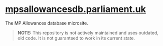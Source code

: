 # [mpsallowancesdb.parliament.uk](http://mpsallowancesdb.parliament.uk)
The MP Allowances database microsite.

> **NOTE:** This repository is not actively maintained and uses outdated, old code. It is not guaranteed to work in its current state.
